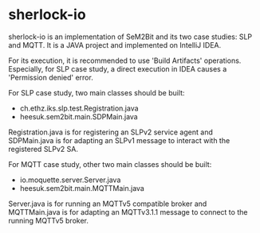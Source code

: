 # sherlock-io

sherlock-io is an implementation of SeM2Bit and its two case studies: SLP and MQTT. It is a JAVA project and implemented on IntelliJ IDEA. 

For its execution, it is recommended to use 'Build Artifacts' operations. Especially, for SLP case study, a direct execution in IDEA causes a 'Permission denied' error.

For SLP case study, two main classes should be built:
* ch.ethz.iks.slp.test.Registration.java
* heesuk.sem2bit.main.SDPMain.java

Registration.java is for registering an SLPv2 service agent and SDPMain.java is for adapting an SLPv1 message to interact with the registered SLPv2 SA. 

For MQTT case study, other two main classes should be built:
* io.moquette.server.Server.java
* heesuk.sem2bit.main.MQTTMain.java

Server.java is for running an MQTTv5 compatible broker and MQTTMain.java is for adapting an MQTTv3.1.1 message to connect to the running MQTTv5 broker.
